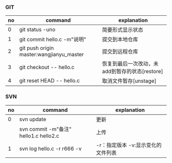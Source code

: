 ### GIT
no|command|explanation
--|--|--
0|git status -uno|简要形式显示状态
1|git commit hello.c -m"说明"|提交到本地仓库
2|git push origin master:wangjianyu_master|提交到远程仓库
3|git checkout -- hello.c|恢复到最后一次改动，未add到暂存的状态[restore]
4|git reset HEAD -- hello.c|取消文件暂存[unstage]
### SVN
|no|command|explanation|
|--|--|--|
|0|svn update|更新|
||svn commit -m"备注" hello1.c hello2.c|上传|
|1|svn log hello.c -r r666 -v|-r：指定版本 -v:显示变化的文件列表|
